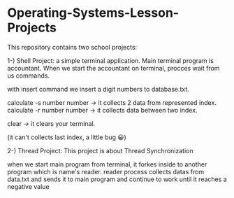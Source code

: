 # Operating-Systems-Lesson-Projects

This repository contains two school projects:

1-) Shell Project: a simple terminal application. Main terminal program is accountant. 
When we start the accountant on terminal, procces wait from us commands.

with insert command we insert a digit numbers to database.txt. 

calculate -s number number -> it collects 2 data from represented index.
calculate -r number number -> it collects data between two index.

clear -> it clears your terminal.

(it can't collects last index, a little bug 😀)


2-) Thread Project: This project is about Thread Synchronization

when we start main program from terminal, it forkes inside to another program which is name's reader.
reader process collects datas from data.txt and sends it to main program and continue to work until it reaches a negative value
